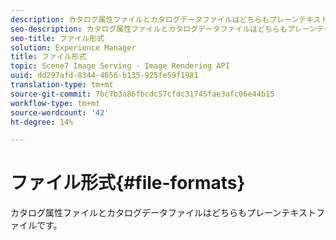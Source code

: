 ```yaml
---
description: カタログ属性ファイルとカタログデータファイルはどちらもプレーンテキストファイルです。
seo-description: カタログ属性ファイルとカタログデータファイルはどちらもプレーンテキストファイルです。
seo-title: ファイル形式
solution: Experience Manager
title: ファイル形式
topic: Scene7 Image Serving - Image Rendering API
uuid: dd297afd-8344-4656-b135-925fe59f1981
translation-type: tm+mt
source-git-commit: 7bc7b3a86fbcdc57cfdc31745fae3afc06e44b15
workflow-type: tm+mt
source-wordcount: '42'
ht-degree: 14%

---
```



# ファイル形式{#file-formats}

カタログ属性ファイルとカタログデータファイルはどちらもプレーンテキストファイルです。

